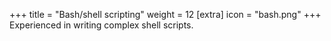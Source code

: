 +++
title = "Bash/shell scripting"
weight = 12
[extra]
icon = "bash.png"
+++
Experienced in writing complex shell scripts.
